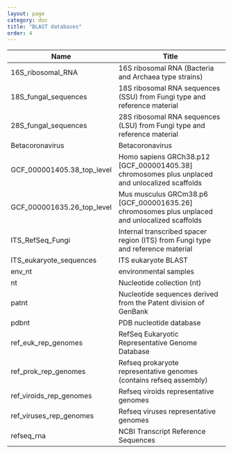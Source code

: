 ```yaml
---
layout: page
category: doc
title: "BLAST databases"
order: 4
---
```


|Name    |Title                |
|--------|---------------------|
|16S_ribosomal_RNA             |16S ribosomal RNA (Bacteria and Archaea type strains)                                          |
|18S_fungal_sequences          |18S ribosomal RNA sequences (SSU) from Fungi type and reference material                       |
|28S_fungal_sequences          |28S ribosomal RNA sequences (LSU) from Fungi type and reference material                       |
|Betacoronavirus               |Betacoronavirus                                                                                |
|GCF_000001405.38_top_level    |Homo sapiens GRCh38.p12 [GCF_000001405.38] chromosomes plus unplaced and unlocalized scaffolds |
|GCF_000001635.26_top_level    |Mus musculus GRCm38.p6 [GCF_000001635.26] chromosomes plus unplaced and unlocalized scaffolds  |
|ITS_RefSeq_Fungi              |Internal transcribed spacer region (ITS) from Fungi type and reference material                |
|ITS_eukaryote_sequences       |ITS eukaryote BLAST                                                                            |
|env_nt                        |environmental samples                                                                          |
|nt                            | Nucleotide collection (nt)                                                                    |
|patnt                         |Nucleotide sequences derived from the Patent division of GenBank                               |
|pdbnt                         |PDB nucleotide database                                                                        |
|ref_euk_rep_genomes           |RefSeq Eukaryotic Representative Genome Database                                               |
|ref_prok_rep_genomes          |Refseq prokaryote representative genomes (contains refseq assembly)                            |
|ref_viroids_rep_genomes       | Refseq viroids representative genomes                                                         |
|ref_viruses_rep_genomes       |Refseq viruses representative genomes                                                          |
|refseq_rna                    |NCBI Transcript Reference Sequences                                                            |
